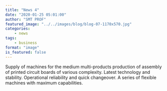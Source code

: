 ```yaml
---
title: "News 4"
date: "2020-01-25 05:01:00"
author: "SMT PROF"
featured_image: "../../images/blog/blog-07-1170x570.jpg"
categories: 
    - news
tags: 
    - business
format: "image"
is_featured: false
---
```


Supply of machines for the medium multi-products production of assembly of printed circuit boards of various complexity. Latest technology and stability. Operational reliability and quick changeover. A series of flexible machines with maximum capabilities.




